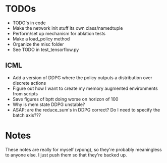 # TODOs
 - TODO's in code
 - Make the network init stuff its own class/namedtuple
 - Perform/set up mechanism for ablation tests
 - Make a load_policy method
 - Organize the misc folder
 - See TODO in test_tensorflow.py

## ICML
 - Add a version of DDPG where the policy outputs a distribution over discrete actions
 - Figure out how I want to create my memory augmented environments from scripts
 - Save figures of bptt doing worse on horizon of 100
 - Why is mem state DDPG unstable?
 - ASAP: are the reduce_sum's in DDPG correct? Do I need to specify the batch axis???

# Notes
These notes are really for myself (vpong), so they're probably meaningless to anyone else.
I just push them so that they're backed up.
